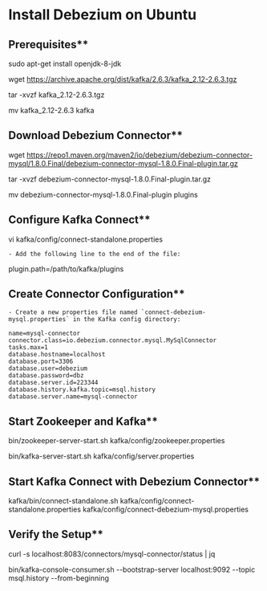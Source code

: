 # Install Debezium on Ubuntu


## Prerequisites**  

  sudo apt-get install openjdk-8-jdk

  wget https://archive.apache.org/dist/kafka/2.6.3/kafka_2.12-2.6.3.tgz
  
  tar -xvzf kafka_2.12-2.6.3.tgz
  
  mv kafka_2.12-2.6.3 kafka


## Download Debezium Connector**  

  wget https://repo1.maven.org/maven2/io/debezium/debezium-connector-mysql/1.8.0.Final/debezium-connector-mysql-1.8.0.Final-plugin.tar.gz
  
  tar -xvzf debezium-connector-mysql-1.8.0.Final-plugin.tar.gz
  
  mv debezium-connector-mysql-1.8.0.Final-plugin plugins
  

## Configure Kafka Connect**  

  vi kafka/config/connect-standalone.properties
 
	- Add the following line to the end of the file:


  plugin.path=/path/to/kafka/plugins
  

## Create Connector Configuration** 
 
	- Create a new properties file named `connect-debezium-mysql.properties` in the Kafka config directory:

  ```properties
  name=mysql-connector
  connector.class=io.debezium.connector.mysql.MySqlConnector
  tasks.max=1
  database.hostname=localhost
  database.port=3306
  database.user=debezium
  database.password=dbz
  database.server.id=223344
  database.history.kafka.topic=msql.history
  database.server.name=mysql-connector
  ```

## Start Zookeeper and Kafka**  

  bin/zookeeper-server-start.sh kafka/config/zookeeper.properties
  
  bin/kafka-server-start.sh kafka/config/server.properties
  

## Start Kafka Connect with Debezium Connector**  

  kafka/bin/connect-standalone.sh kafka/config/connect-standalone.properties kafka/config/connect-debezium-mysql.properties
  

## Verify the Setup**  

  curl -s localhost:8083/connectors/mysql-connector/status | jq
  
  bin/kafka-console-consumer.sh --bootstrap-server localhost:9092 --topic msql.history --from-beginning
 

